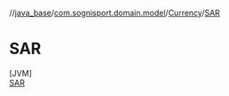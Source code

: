 //[java_base](../../../../index.md)/[com.sognisport.domain.model](../../index.md)/[Currency](../index.md)/[SAR](index.md)

# SAR

[JVM]\
[SAR](index.md)
